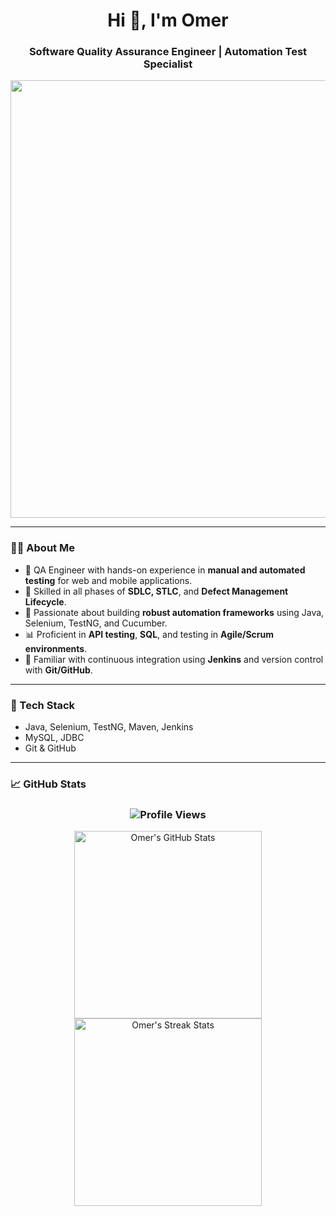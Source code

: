 <h1 align="center">Hi 👋, I'm Omer</h1>
<h3 align="center">Software Quality Assurance Engineer | Automation Test Specialist</h3>


<p align="center">
  <img src="https://media3.giphy.com/media/v1.Y2lkPTc5MGI3NjExbjZhMjhtNHhvdTBkOWd3bGxvcW93NHR3dmI2ajk1aWlzeGN3ZW9ueiZlcD12MV9pbnRlcm5hbF9naWZfYnlfaWQmY3Q9Zw/MD0svLSDeudszrNrp0/giphy.gif" width="700" />
</p>



---

### 👨‍💻 About Me

- 🔎 QA Engineer with hands-on experience in **manual and automated testing** for web and mobile applications.
- 🧪 Skilled in all phases of **SDLC, STLC**, and **Defect Management Lifecycle**.
- 🚀 Passionate about building **robust automation frameworks** using Java, Selenium, TestNG, and Cucumber.
- 📊 Proficient in **API testing**, **SQL**, and testing in **Agile/Scrum environments**.
- 🧰 Familiar with continuous integration using **Jenkins** and version control with **Git/GitHub**.
---

### 🔧 Tech Stack

- Java, Selenium, TestNG, Maven, Jenkins  
- MySQL, JDBC  
- Git & GitHub  

---

### 📈 GitHub Stats

<h3 align="center">
  <img src="https://komarev.com/ghpvc/?username=palanque92&color=blueviolet&style=flat" alt="Profile Views" />
</h3>

<p align="center">
  <img src="https://github-readme-stats.vercel.app/api?username=palanque92&show_icons=true&theme=tokyonight&hide_title=true" alt="Omer's GitHub Stats" width="300" />
  <img src="https://github-readme-streak-stats.herokuapp.com/?user=palanque92&theme=tokyonight" alt="Omer's Streak Stats" width="300" />
</p>





